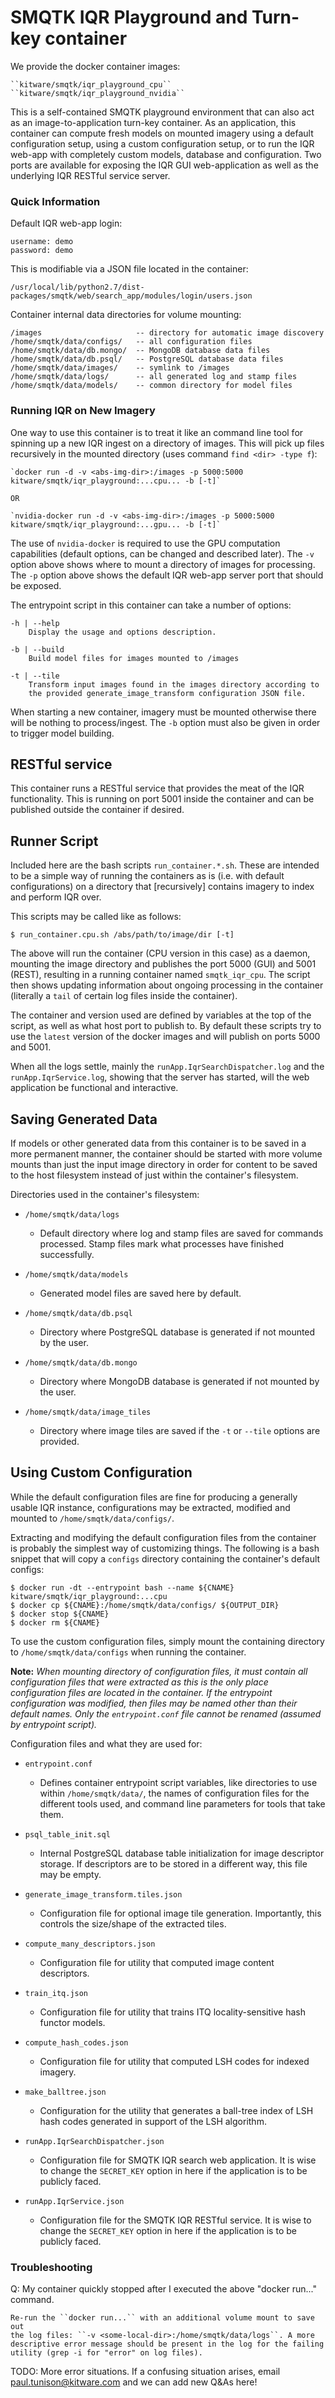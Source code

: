 SMQTK IQR Playground and Turn-key container
===========================================

We provide the docker container images:

    ``kitware/smqtk/iqr_playground_cpu``
    ``kitware/smqtk/iqr_playground_nvidia``

This is a self-contained SMQTK playground environment that can also act as an
image-to-application turn-key container. As an application, this container can
compute fresh models on mounted imagery using a default configuration setup,
using a custom configuration setup, or to run the IQR web-app with completely
custom models, database and configuration. Two ports are available for exposing
the IQR GUI web-application as well as the underlying IQR RESTful service
server.


### Quick Information

Default IQR web-app login:

    username: demo
    password: demo

This is modifiable via a JSON file located in the container:

    /usr/local/lib/python2.7/dist-packages/smqtk/web/search_app/modules/login/users.json

Container internal data directories for volume mounting:

    /images                     -- directory for automatic image discovery
    /home/smqtk/data/configs/   -- all configuration files
    /home/smqtk/data/db.mongo/  -- MongoDB database data files
    /home/smqtk/data/db.psql/   -- PostgreSQL database data files
    /home/smqtk/data/images/    -- symlink to /images
    /home/smqtk/data/logs/      -- all generated log and stamp files
    /home/smqtk/data/models/    -- common directory for model files


### Running IQR on New Imagery

One way to use this container is to treat it like an command line tool for
spinning up a new IQR ingest on a directory of images. This will pick up files
recursively in the mounted directory (uses command ``find <dir> -type f``):

    `docker run -d -v <abs-img-dir>:/images -p 5000:5000 kitware/smqtk/iqr_playground:...cpu... -b [-t]`

    OR

    `nvidia-docker run -d -v <abs-img-dir>:/images -p 5000:5000 kitware/smqtk/iqr_playground:...gpu... -b [-t]`

The use of ``nvidia-docker`` is required to use the GPU computation
capabilities (default options, can be changed and described later).
The ``-v`` option above shows where to mount a directory of images for
processing. The ``-p`` option above shows the default IQR web-app server port
that should be exposed.

The entrypoint script in this container can take a number of options:

    -h | --help
        Display the usage and options description.

    -b | --build
        Build model files for images mounted to /images

    -t | --tile
        Transform input images found in the images directory according to
        the provided generate_image_transform configuration JSON file.

When starting a new container, imagery must be mounted otherwise there will be
nothing to process/ingest. The ``-b`` option must also be given in order to
trigger model building.


## RESTful service

This container runs a RESTful service that provides the meat of the IQR
functionality. This is running on port 5001 inside the container and can be
published outside the container if desired.


## Runner Script

Included here are the bash scripts ``run_container.*.sh``. These are intended to
be a simple way of running the containers as is (i.e. with default
configurations) on a directory that [recursively] contains imagery to index
and perform IQR over.

This scripts may be called like as follows:

    $ run_container.cpu.sh /abs/path/to/image/dir [-t]

The above will run the container (CPU version in this case) as a daemon,
mounting the image directory and publishes the port 5000 (GUI) and 5001 (REST),
resulting in a running container named ``smqtk_iqr_cpu``.
The script then shows updating information about ongoing processing in the
container (literally a ``tail`` of certain log files inside the container).

The container and version used are defined by variables at the top of the
script, as well as what host port to publish to. By default these scripts try to
use the ``latest`` version of the docker images and will publish on ports 5000
and 5001.

When all the logs settle, mainly the ``runApp.IqrSearchDispatcher.log`` and the
``runApp.IqrService.log``, showing that the server has started, will the web
application be functional and interactive.


## Saving Generated Data

If models or other generated data from this container is to be saved in a more
permanent manner, the container should be started with more volume mounts than
just the input image directory in order for content to be saved to the host
filesystem instead of just within the container's filesystem.

Directories used in the container's filesystem:

- ``/home/smqtk/data/logs``
  - Default directory where log and stamp files are saved for commands
    processed. Stamp files mark what processes have finished successfully.

- ``/home/smqtk/data/models``
  - Generated model files are saved here by default.

- ``/home/smqtk/data/db.psql``
  - Directory where PostgreSQL database is generated if not mounted by the
    user.

- ``/home/smqtk/data/db.mongo``
  - Directory where MongoDB database is generated if not mounted by the user.

- ``/home/smqtk/data/image_tiles``
  - Directory where image tiles are saved if the ``-t`` or ``--tile``
    options are provided.


## Using Custom Configuration

While the default configuration files are fine for producing a generally usable
IQR instance, configurations may be extracted, modified and mounted to
``/home/smqtk/data/configs/``.

Extracting and modifying the default configuration files from the container is
probably the simplest way of customizing things. The following is a bash
snippet that will copy a ``configs`` directory containing the container's
default configs:

    $ docker run -dt --entrypoint bash --name ${CNAME} kitware/smqtk/iqr_playground:...cpu
    $ docker cp ${CNAME}:/home/smqtk/data/configs/ ${OUTPUT_DIR}
    $ docker stop ${CNAME}
    $ docker rm ${CNAME}

To use the custom configuration files, simply mount the containing directory to
``/home/smqtk/data/configs`` when running the container.

**Note:** *When mounting directory of configuration files, it must contain all
configuration files that were extracted as this is the only place configuration
files are located in the container. If the entrypoint configuration was
modified, then files may be named other than their default names. Only the
``entrypoint.conf`` file cannot be renamed (assumed by entrypoint script).*

Configuration files and what they are used for:

- ``entrypoint.conf``
  - Defines container entrypoint script variables, like directories to use
    within ``/home/smqtk/data/``, the names of configuration files for the
    different tools used, and command line parameters for tools that take
    them.

- ``psql_table_init.sql``
  - Internal PostgreSQL database table initialization for image descriptor
    storage. If descriptors are to be stored in a different way, this file
    may be empty.

- ``generate_image_transform.tiles.json``
  - Configuration file for optional image tile generation. Importantly,
    this controls the size/shape of the extracted tiles.

- ``compute_many_descriptors.json``
  - Configuration file for utility that computed image content descriptors.

- ``train_itq.json``
  - Configuration file for utility that trains ITQ locality-sensitive hash
    functor models.

- ``compute_hash_codes.json``
  - Configuration file for utility that computed LSH codes for indexed
    imagery.

- ``make_balltree.json``
  - Configuration for the utility that generates a ball-tree index of LSH hash
    codes generated in support of the LSH algorithm.

- ``runApp.IqrSearchDispatcher.json``
  - Configuration file for SMQTK IQR search web application. It is wise
    to change the ``SECRET_KEY`` option in here if the application is to
    be publicly faced.

- ``runApp.IqrService.json``
  - Configuration file for the SMQTK IQR RESTful service. It is wise
    to change the ``SECRET_KEY`` option in here if the application is to
    be publicly faced.


### Troubleshooting

Q: My container quickly stopped after I executed the above "docker run..."
command.

    Re-run the ``docker run...`` with an additional volume mount to save out
    the log files: ``-v <some-local-dir>:/home/smqtk/data/logs``. A more
    descriptive error message should be present in the log for the failing
    utility (grep -i for "error" on log files).

TODO: More error situations. If a confusing situation arises, email
[paul.tunison@kitware.com](mailto:paul.tunison@kitware.com) and we can add 
new Q&As here!
